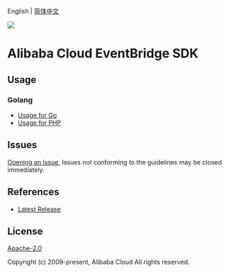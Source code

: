 English | [简体中文](README-CN.md)

![](https://aliyunsdk-pages.alicdn.com/icons/AlibabaCloud.svg)

# Alibaba Cloud EventBridge SDK

## Usage

### Golang
- [Usage for Go](./golang/README.md)
- [Usage for PHP](./php/README.md)

## Issues

[Opening an Issue](https://github.com/aliyun/alibabacloud-eventbridge-sdk/issues/new), Issues not conforming to the guidelines may be closed immediately.

## References

- [Latest Release](https://github.com/aliyun/alibabacloud-eventbridge-sdk)

## License

[Apache-2.0](http://www.apache.org/licenses/LICENSE-2.0)

Copyright (c) 2009-present, Alibaba Cloud All rights reserved.
